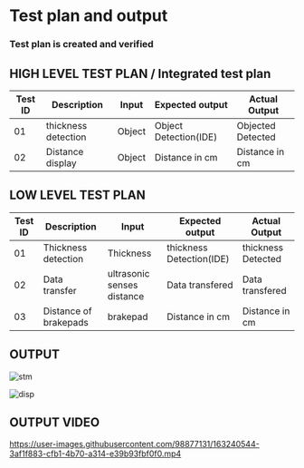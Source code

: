 # Test plan and output

### Test plan is created and verified

## HIGH LEVEL TEST PLAN / Integrated test plan

| Test ID | Description | Input | Expected output | Actual Output | 
| --- | --- | --- | --- | --- | 
| 01 | thickness detection | Object | Object Detection(IDE) | Objected Detected | 
| 02 | Distance display | Object | Distance in cm  | Distance in cm |


## LOW LEVEL TEST PLAN

| Test ID | Description | Input | Expected output | Actual Output |
| --- | --- | --- | --- | --- |
| 01 | Thickness detection | Thickness | thickness Detection(IDE) | thickness  Detected | 
| 02 | Data transfer | ultrasonic senses distance | Data transfered | Data transfered |
| 03 | Distance of brakepads | brakepad | Distance in cm  | Distance in cm |



## OUTPUT


![stm](https://user-images.githubusercontent.com/98877131/163239419-a6cf4aa3-fdf6-4f35-b684-ce303e80e13c.jpeg)

![disp](https://user-images.githubusercontent.com/98877131/163239770-4e626116-2a5a-46c5-bf34-d8ebb1c55987.jpeg)

## OUTPUT VIDEO




https://user-images.githubusercontent.com/98877131/163240544-3af1f883-cfb1-4b70-a314-e39b93fbf0f0.mp4


